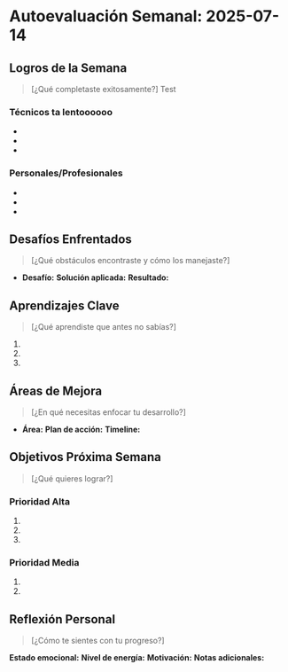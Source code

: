# Autoevaluación Semanal: 2025-07-14

## Logros de la Semana
> [¿Qué completaste exitosamente?] Test

### Técnicos ta lentoooooo
- 
- 
- 

### Personales/Profesionales
- 
- 
- 

## Desafíos Enfrentados
> [¿Qué obstáculos encontraste y cómo los manejaste?]

- **Desafío:** 
  **Solución aplicada:** 
  **Resultado:** 

## Aprendizajes Clave
> [¿Qué aprendiste que antes no sabías?]

1. 
2. 
3. 

## Áreas de Mejora
> [¿En qué necesitas enfocar tu desarrollo?]

- **Área:** 
  **Plan de acción:** 
  **Timeline:** 

## Objetivos Próxima Semana
> [¿Qué quieres lograr?]

### Prioridad Alta
1. 
2. 
3. 

### Prioridad Media
1. 
2. 

## Reflexión Personal
> [¿Cómo te sientes con tu progreso?]

**Estado emocional:** 
**Nivel de energía:** 
**Motivación:** 
**Notas adicionales:** 